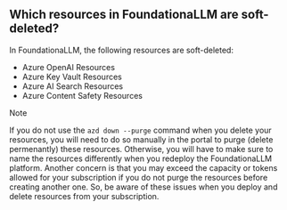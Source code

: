 ## Which resources in FoundationaLLM are soft-deleted?
In FoundationaLLM, the following resources are soft-deleted:
- Azure OpenAI Resources
- Azure Key Vault Resources
- Azure AI Search Resources
- Azure Content Safety Resources

> [!NOTE]
> If you do not use the `azd down --purge` command when you delete your resources, you will need to do so manually in the portal to purge (delete permenantly) these resources. Otherwise, you will have to make sure to name the resources differently when you redeploy the FoundationaLLM platform. Another concern is that you may exceed the capacity or tokens allowed for your subscription if you do not purge the resources before creating another one. So, be aware of these issues when you deploy and delete resources from your subscription. 